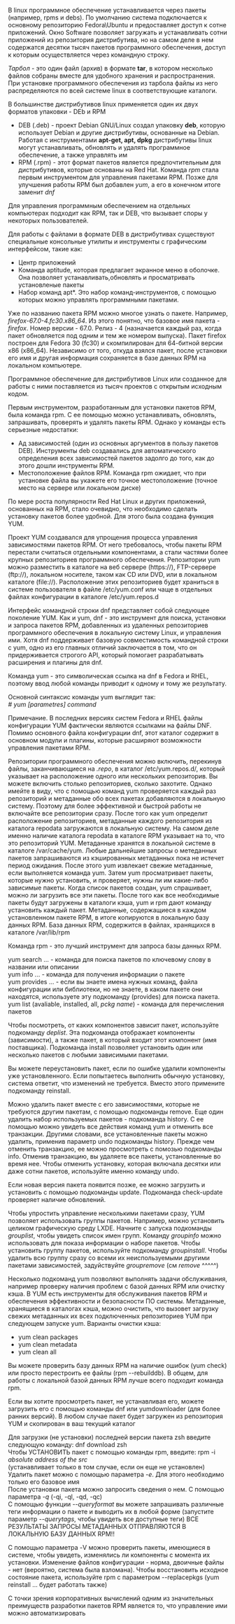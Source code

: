 В linux программное обеспечение устанавливается через пакеты (например, rpms и debs). По умолчанию система подключается к основному репозиторию Fedora\Ubuntu и предоставляет доступ к сотне приложений. Окно Software позволяет загружать и устанавливать сотни приложений из репозитория дистрибутива, но на самом деле в нем содержатся десятки тысяч пакетов программного обеспечения, доступ к которым осуществляется через командную строку.  
  
_Тарбол_ - это один файл (архив) в формате **tar**, в котором несколько файлов собраны вместе для удобного хранения и распространения. При установке программного обеспечения из тарбола файлы из него распределяются по всей системе linux в соответствующие каталоги.  
  
В большинстве дистрибутивов linux применяется один их двух форматов упаковки - DEb и RPM  
* DEB (.deb) - проект Debian GNU/Linux создал упаковку **deb**, которую использует Debian и другие дистрибутивы, основанные на Debian. Работая с инструментами **apt-get, apt, dpkg** дистрибутивы linux могут устанавливать, обновлять и удалять программное обеспечение, а также управлять им  
* RPM (.rpm) - этот формат пакетов является предпочтительным для дистрибутивов, которые основаны на Red Hat. Команда _rpm_ стала первым инструментом для управления пакетами RPM. Позже для улучшения работы RPM был добавлен _yum_, а его в конечном итоге заменит _dnf_  
  
Для управления программным обеспечением на отдельных компьютерах подходит как RPM, так и DEB, что вызывает споры у некоторых пользователей.  
  
Для работы с файлами в формате DEB в дистрибутивах существуют специальные консольные утилиты и инструменты с графическим интерфейсом, такие как:  
* Центр приложений  
* Команда aptitude, которая предлагает экранное меню в оболочке. Она позволяет устанавливать,обновлять и просматривать установленые пакеты  
* Набор команд apt*. Это набор команд-инструментов, с помощью которых можно управлять программными пакетами.  
  
Уже по названию пакета RPM можно многое узнать о пакете. Например, _firefox-67.0-4.fc30.x86_64_. Из этого понятно, что базовое имя пакета - _firefox_. Номер версии - 67.0. Релиз - 4 (назначается каждый раз, когда пакет обновляется под одним и тем же номером выпуска). Пакет firefox построен для Fedora 30 (fc30) и скомпилирован для 64-битной версии x86 (x86_64). Независимо от того, откуда взялся пакет, после установки его имя и другая информация сохраняется в базе данных RPM на локальном компьютере.  
  
Программное обеспечение для дистрибутивов Linux или созданное для работы с ними поставляется из тысяч проектов с открытым исходным кодом.  
  
Первым инструментом, разработанным для установки пакетов RPM, была команда rpm. С ее помощью можно устанавливать, обновлять, запрашивать, проверять и удалять пакеты RPM. Однако у команды есть серьезные недостатки:  
* Ад зависимостей (один из основных аргументов в пользу пакетов DEB). Инструменты deb создавались для автоматического определения всех зависимостей пакетов задолго до того, как до этого дошли инструменты RPM.  
* Местоположение файлов RPM. Команда rpm ожидает, что при установке файла вы укажете его точное местоположение (точное место на сервере или локальном диске)  
  
По мере роста популярности Red Hat Linux и других приложений, основанных на RPM, стало очевидно, что необходимо сделать установку пакетов более удобной. Для этого была создана функция YUM.  
  
Проект YUM создавался для упрощения процесса управления зависимостями пакетов RPM. От него требовалось, чтобы пакеты RPM перестали считаться отдельными компонентами, а стали частями более крупных репозиториев программного обеспечения. Репозитории yum можно разместить в каталоге на веб сервере (https://), FTP-сервере (ftp://), локальном носителе, таком как CD или DVD, или в локальном каталоге (file://). Расположение этих репозиториев будет храниться в системе пользователя в файле /etc/yum.conf или чаще в отдельных файлах конфигурации в каталоге /etc/yum.repos.d  
  
Интерфейс командной строки dnf представляет собой следующее поколение YUM. Как и yum, dnf - это инструмент для поиска, установки и запроса пакетов RPM, добавленных из удаленных репозиториев программного обеспечения в локальную систему Linux, и управления ими. Хотя dnf поддерживает базовую совместимость командной строки с yum, одно из его главных отличий заключается в том, что он придерживается строгого API, который помогает разрабатывать расширения и плагины для dnf.  
  
Команда yum - это символическая ссылка на dnf в Fedora и RHEL, поэтому ввод любой команды приводит к одному и тому же результату.  
  
Основной синтаксис команды yum выглядит так:  
_# yum [parametres] command_  
  
Примечание. В последних версиях систем Fedora и RHEL файлы конфигурации YUM фактически являются ссылками на файлы DNF. Помимо основного файла конфигурации dnf, этот каталог содержит в основном модули и плагины, которые расширяют возможности управления пакетами RPM.  
  
Репозитории программного обеспечения можно включить, перекинув файлы, заканчивающиеся на _.repo_, в каталог /etc/yum.repos.d/, который указывает на расположение одного или нескольких репозиторив. Вы можете включить столько репозиториев, сколько захотите. Однако имейте в виду, что с помощью команд yum проверяется каждый раз репозиторий и метаданные обо всех пакетах добавляются в локальную систему. Поэтому для более эффективной и быстрой работы не включайте все репозитории сразу. После того как yum определит расположение репозиториев, метаданные каждого репозитория из каталога repodata загружаются в локальную систему. На самом деле именно наличие каталога repodata в каталоге RPM  указывает на то, что это репозиторий YUM. Метаданные хранятся в локальной системе в каталоге /var/cache/yum. Любые дальнейшие запросы о метеданных пакетов запрашиваются из кэшированных метаданных пока не истечет период ожидания. После этого yum извлекает свежие метаданные, если выполняется команда yum. Затем yum просматривает пакеты, которые нужно установить, и проверяет, нужны ли им какие-либо зависимые пакеты. Когда список пакетов создан, yum спрашивает, можно ли загрузить все эти пакеты. После того как все необходимые пакеты будут загружены в каталоги кэша, yum и rpm дают команду установить каждый пакет. Метаданные, содержащиеся в каждом установленном пакете RPM, в итоге копируются в локальную базу данных RPM. База данных RPM, содержится в файлах, хранящихся в каталоге /var/lib/rpm  
  
Команда rpm - это лучший инструмент для запроса базы данных RPM.  
  
yum search ... - команда для поиска пакетов по ключевому слову в названии или описании  
yum info ... - команда для получения информации о пакете  
yum provides ... - если вы знаете имена нужных команд, файла конфигурации или библиотеки, но не знаете, в каком пакете они находятся, используете эту подкоманду (provides) для поиска пакета.  
yum list (avaliable, installed, all, _pckg name_) - команда для перечисления пакетов  
  
Чтобы посмотреть, от каких компонентов зависит пакет, используйте подкоманду _deplist_. Эта подкоманда отображает компоненты (зависимости), а также пакет, в который входит этот компонент (имя поставщика). Подкоманда install позволяет установить один или несколько пакетов с любыми зависимыми пакетами.  
  
Вы можете переустановить пакет, если по ошибке удалили компоненты уже установленного. Если попытаетесь выполнить обычную установку, система ответит, что изменений не требуется. Вместо этого примените подкоманду reinstall.  
  
Можно удалить пакет вместе с его зависимостями, которые не требуются другим пакетам, с помощью подкоманды remove. Еще один удалить набор используемых пакетов - подкоманда history. С ее помощью можно увидеть все действия команд yum и отменить все транзакции. Другими словами, все установленные пакеты можно удалить, применив параметр undo подкоманды history. Прежде чем отменить транзакцию, ее можно просмотреть с помозью подкоманды info. Отменив транзакцию, вы удаляете все пакеты, установленные во время нее. Чтобы отменить установку, которая включала десятки или даже сотни пакетов, используйте именно команду undo.  
  
Если новая версия пакета появится позже, ее можно загрузить и установить с помощью подкоманды update. Подкоманда check-update проверяет наличие обновлений.  
  
Чтобы упростить управление несколькими пакетами сразу, YUM позволяет использовать группы пакетов. Например, можно установить целиком графическую среду LXDE. Начните с запуска подкоманды _grouplist_, чтобы увидеть список имен групп. Команду _groupinfo_ можно использовать для показа информации о наборе пакетов. Чтобы установить группу пакетов, используйте подкоманду _groupinstall_. Чтобы удалить всю группу сразу со всеми их неиспользуемыми другими пакетами зависимостей, задуйствуйте _groupremove_ (см _remove_ ^^^^^)  
  
Несколько подкоманд yum позволяют выполнять задачи обслуживания, например проверку наличия проблем с базой данных RPM или очистку кэша. В YUM есть инструменты для обслуживания пакетов RPM и обеспечения эффективности и безопасности ПО системы. Метаданные, хранящиеся в каталогах кэша, можно очистить, что вызовет загрузку свежих метаданных их всех подключенных репозиториев YUM при следующем запуске yum. Варианты очистки кэша:  
* yum clean packages  
* yum clean metadata  
* yum clean all  
  
Вы можете проверить базу данных RPM на наличие ошибок (yum check) или просто перестроить ее файлы (rpm --rebuilddb). В общем, для работы с локальной базой данных RPM лучше всего подходит команда rpm.  
  
Если вы хотите просмотреть пакет, не устанавливая его, можете загрузить его с помощью команды dnf или yumdownloader (для более ранних версий). В любом случае пакет будет загружен из репозитория YUM и скопирован в ваш текущий каталог  
  
Для загрузки (не установки) последней версии пакета zsh введите следующую команду: dnf download zsh  
Чтобы УСТАНОВИТЬ пакет с помощью команды rpm, введите: rpm -i _absolute address of the src_  
(устанавливает только в том случае, если он еще не установлен)  
Удалить пакет можно с помощью параметра _-e_. Для этого необходимо только его базовое имя  
После установки пакета можно запросить сведения о нем. С помощью параметра _-q_ (-qi, -ql, -qd, -qc)  
C помощью функции _--queryformat_ вы можете запрашивать различные теги информации о пакете и выводить их в любой форме (запустите параметр _--querytags_, чтобы увидеть все доступные теги) ВСЕ РЕЗУЛЬТАТЫ ЗАПРОСЫ МЕТАДАННЫХ ОТПРАВЛЯЮТСЯ В ЛОКАЛЬНУЮ БАЗУ ДАННЫХ RPM!!  
  
С помощью параметра -V можно проверить пакеты, имеющиеся в системе, чтобы увидеть, изменялись ли компоненты с момента их установки. Изменение файлов конфигурации - норма, двоичные файлы - нет (вероятно, система была взломана). Чтобы восстановить исходное состояние пакета, используйте rpm с параметром --replacepkgs (yum reinstall ... будет работать также)  
  
С точки зрения корпоративных вычислений одним из значительных преимуществ разработки пакетов RPM является то, что управление ими можно автоматизировать